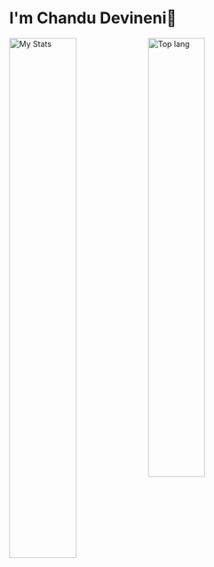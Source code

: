 # I'm Chandu Devineni👋

<img alt="My Stats" align="left" width="49%" src="https://github-readme-stats.vercel.app/api?username=Chandu-06&show_icons=true&locale=en&theme=tokyonight&rank_icon=github" />

<img alt="Top lang" align="left" width="45%" src="https://github-readme-stats.vercel.app/api/top-langs/?username=Chandu-06&layout=compact"/>

